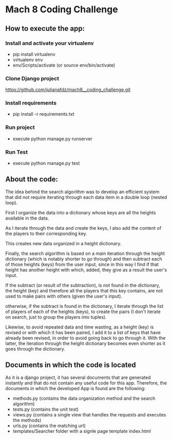 # Mach 8 Coding Challenge

## How to execute the app:

### Install and activate your virtualenv
- pip install virtualenv
- virtualenv env
- env/Scripts/activate (or source env/bin/activate)

### Clone Django project
https://github.com/julianafdz/mach8__coding_challenge.git

### Install requirements
- pip install -r requirements.txt

### Run project
- execute python manage.py runserver

### Run Test
- execute python manage.py test

## About the code:
The idea behind the search algorithm was to develop an efficient system that did not require iterating through each data item in a double loop (nested loop).

First I organize the data into a dictionary whose keys are all the heights available in the data.

As I iterate through the data and create the keys, I also add the content of the players to their corresponding key.

This creates new data organized in a height dictionary.

Finally, the search algorithm is based on a main iteration through the height dictionary (which is notably shorter to go through) and then subtract each of those heights (keys) from the user input, since in this way I find if that height has another height with which, added, they give as a result the user's input.

If the subtract (or result of the subtraction), is not found in the dictionary, the height (key) and therefore all the players that this key contains, are not used to make pairs with others (given the user's input).

otherwise, if the subtract is found in the dictionary, I iterate through the list of players of each of the heights (keys), to create the pairs (I don't iterate on search, just to group the players into tuples).

Likewise, to avoid repeated data and time wasting, as a height (key) is revised or with which it has been paired, I add it to a list of keys that have already been revised, in order to avoid going back to go through it. With the latter, the iteration through the height dictionary becomes even shorter as it goes through the dictionary.

## Documents in which the code is located
As it is a django project, it has several documents that are generated instantly and that do not contain any useful code for this app. Therefore, the documents in which the developed App is found are the following:

- methods.py (contains the data organization method and the search algorithm)
- tests.py (contains the unit test)
- views.py (contains a single view that handles the requests and executes the methods)
- urls.py (contains the matching url)
- templates/Searcher folder with a signle page template index.html
